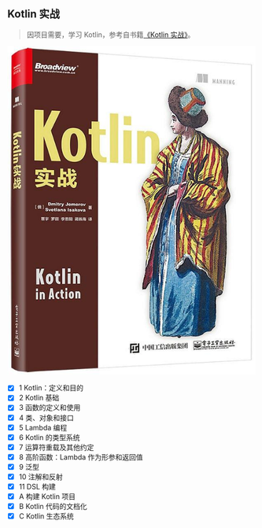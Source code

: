 ## Kotlin 实战

> 因项目需要，学习 Kotlin，参考自书籍[《Kotlin 实战》](https://book.douban.com/subject/27093660/)。
>

![Kotlin in Action](assets/s29499733.jpg)

- [x] 1 Kotlin：定义和目的
- [x] 2 Kotlin 基础
- [x] 3 函数的定义和使用
- [x] 4 类、对象和接口
- [x] 5 Lambda 编程
- [x] 6 Kotlin 的类型系统
- [x] 7 运算符重载及其他约定
- [x] 8 高阶函数：Lambda 作为形参和返回值
- [x] 9 泛型
- [x] 10 注解和反射
- [x] 11 DSL 构建
- [x] A 构建 Kotlin 项目
- [x] B Kotlin 代码的文档化
- [x] C Kotlin 生态系统